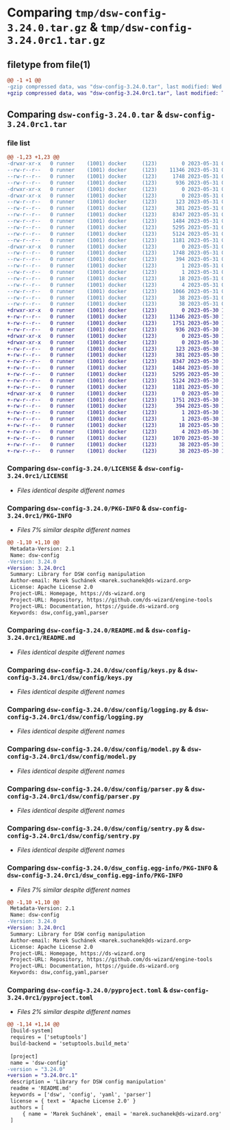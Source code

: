 # Comparing `tmp/dsw-config-3.24.0.tar.gz` & `tmp/dsw-config-3.24.0rc1.tar.gz`

## filetype from file(1)

```diff
@@ -1 +1 @@
-gzip compressed data, was "dsw-config-3.24.0.tar", last modified: Wed May 31 09:40:30 2023, max compression
+gzip compressed data, was "dsw-config-3.24.0rc1.tar", last modified: Tue May 30 11:45:41 2023, max compression
```

## Comparing `dsw-config-3.24.0.tar` & `dsw-config-3.24.0rc1.tar`

### file list

```diff
@@ -1,23 +1,23 @@
-drwxr-xr-x   0 runner    (1001) docker     (123)        0 2023-05-31 09:40:30.702585 dsw-config-3.24.0/
--rw-r--r--   0 runner    (1001) docker     (123)    11346 2023-05-31 09:40:25.000000 dsw-config-3.24.0/LICENSE
--rw-r--r--   0 runner    (1001) docker     (123)     1748 2023-05-31 09:40:30.702585 dsw-config-3.24.0/PKG-INFO
--rw-r--r--   0 runner    (1001) docker     (123)      936 2023-05-31 09:40:25.000000 dsw-config-3.24.0/README.md
-drwxr-xr-x   0 runner    (1001) docker     (123)        0 2023-05-31 09:40:30.702585 dsw-config-3.24.0/dsw/
-drwxr-xr-x   0 runner    (1001) docker     (123)        0 2023-05-31 09:40:30.702585 dsw-config-3.24.0/dsw/config/
--rw-r--r--   0 runner    (1001) docker     (123)      123 2023-05-31 09:40:25.000000 dsw-config-3.24.0/dsw/config/__init__.py
--rw-r--r--   0 runner    (1001) docker     (123)      381 2023-05-31 09:40:30.000000 dsw-config-3.24.0/dsw/config/build_info.py
--rw-r--r--   0 runner    (1001) docker     (123)     8347 2023-05-31 09:40:25.000000 dsw-config-3.24.0/dsw/config/keys.py
--rw-r--r--   0 runner    (1001) docker     (123)     1484 2023-05-31 09:40:25.000000 dsw-config-3.24.0/dsw/config/logging.py
--rw-r--r--   0 runner    (1001) docker     (123)     5295 2023-05-31 09:40:25.000000 dsw-config-3.24.0/dsw/config/model.py
--rw-r--r--   0 runner    (1001) docker     (123)     5124 2023-05-31 09:40:25.000000 dsw-config-3.24.0/dsw/config/parser.py
--rw-r--r--   0 runner    (1001) docker     (123)     1181 2023-05-31 09:40:25.000000 dsw-config-3.24.0/dsw/config/sentry.py
-drwxr-xr-x   0 runner    (1001) docker     (123)        0 2023-05-31 09:40:30.702585 dsw-config-3.24.0/dsw_config.egg-info/
--rw-r--r--   0 runner    (1001) docker     (123)     1748 2023-05-31 09:40:30.000000 dsw-config-3.24.0/dsw_config.egg-info/PKG-INFO
--rw-r--r--   0 runner    (1001) docker     (123)      394 2023-05-31 09:40:30.000000 dsw-config-3.24.0/dsw_config.egg-info/SOURCES.txt
--rw-r--r--   0 runner    (1001) docker     (123)        1 2023-05-31 09:40:30.000000 dsw-config-3.24.0/dsw_config.egg-info/dependency_links.txt
--rw-r--r--   0 runner    (1001) docker     (123)        1 2023-05-31 09:40:30.000000 dsw-config-3.24.0/dsw_config.egg-info/not-zip-safe
--rw-r--r--   0 runner    (1001) docker     (123)       18 2023-05-31 09:40:30.000000 dsw-config-3.24.0/dsw_config.egg-info/requires.txt
--rw-r--r--   0 runner    (1001) docker     (123)        4 2023-05-31 09:40:30.000000 dsw-config-3.24.0/dsw_config.egg-info/top_level.txt
--rw-r--r--   0 runner    (1001) docker     (123)     1066 2023-05-31 09:40:25.000000 dsw-config-3.24.0/pyproject.toml
--rw-r--r--   0 runner    (1001) docker     (123)       38 2023-05-31 09:40:30.702585 dsw-config-3.24.0/setup.cfg
--rw-r--r--   0 runner    (1001) docker     (123)       38 2023-05-31 09:40:25.000000 dsw-config-3.24.0/setup.py
+drwxr-xr-x   0 runner    (1001) docker     (123)        0 2023-05-30 11:45:41.017926 dsw-config-3.24.0rc1/
+-rw-r--r--   0 runner    (1001) docker     (123)    11346 2023-05-30 11:45:36.000000 dsw-config-3.24.0rc1/LICENSE
+-rw-r--r--   0 runner    (1001) docker     (123)     1751 2023-05-30 11:45:41.017926 dsw-config-3.24.0rc1/PKG-INFO
+-rw-r--r--   0 runner    (1001) docker     (123)      936 2023-05-30 11:45:36.000000 dsw-config-3.24.0rc1/README.md
+drwxr-xr-x   0 runner    (1001) docker     (123)        0 2023-05-30 11:45:41.017926 dsw-config-3.24.0rc1/dsw/
+drwxr-xr-x   0 runner    (1001) docker     (123)        0 2023-05-30 11:45:41.017926 dsw-config-3.24.0rc1/dsw/config/
+-rw-r--r--   0 runner    (1001) docker     (123)      123 2023-05-30 11:45:36.000000 dsw-config-3.24.0rc1/dsw/config/__init__.py
+-rw-r--r--   0 runner    (1001) docker     (123)      381 2023-05-30 11:45:40.000000 dsw-config-3.24.0rc1/dsw/config/build_info.py
+-rw-r--r--   0 runner    (1001) docker     (123)     8347 2023-05-30 11:45:36.000000 dsw-config-3.24.0rc1/dsw/config/keys.py
+-rw-r--r--   0 runner    (1001) docker     (123)     1484 2023-05-30 11:45:36.000000 dsw-config-3.24.0rc1/dsw/config/logging.py
+-rw-r--r--   0 runner    (1001) docker     (123)     5295 2023-05-30 11:45:36.000000 dsw-config-3.24.0rc1/dsw/config/model.py
+-rw-r--r--   0 runner    (1001) docker     (123)     5124 2023-05-30 11:45:36.000000 dsw-config-3.24.0rc1/dsw/config/parser.py
+-rw-r--r--   0 runner    (1001) docker     (123)     1181 2023-05-30 11:45:36.000000 dsw-config-3.24.0rc1/dsw/config/sentry.py
+drwxr-xr-x   0 runner    (1001) docker     (123)        0 2023-05-30 11:45:41.017926 dsw-config-3.24.0rc1/dsw_config.egg-info/
+-rw-r--r--   0 runner    (1001) docker     (123)     1751 2023-05-30 11:45:41.000000 dsw-config-3.24.0rc1/dsw_config.egg-info/PKG-INFO
+-rw-r--r--   0 runner    (1001) docker     (123)      394 2023-05-30 11:45:41.000000 dsw-config-3.24.0rc1/dsw_config.egg-info/SOURCES.txt
+-rw-r--r--   0 runner    (1001) docker     (123)        1 2023-05-30 11:45:41.000000 dsw-config-3.24.0rc1/dsw_config.egg-info/dependency_links.txt
+-rw-r--r--   0 runner    (1001) docker     (123)        1 2023-05-30 11:45:41.000000 dsw-config-3.24.0rc1/dsw_config.egg-info/not-zip-safe
+-rw-r--r--   0 runner    (1001) docker     (123)       18 2023-05-30 11:45:41.000000 dsw-config-3.24.0rc1/dsw_config.egg-info/requires.txt
+-rw-r--r--   0 runner    (1001) docker     (123)        4 2023-05-30 11:45:41.000000 dsw-config-3.24.0rc1/dsw_config.egg-info/top_level.txt
+-rw-r--r--   0 runner    (1001) docker     (123)     1070 2023-05-30 11:45:36.000000 dsw-config-3.24.0rc1/pyproject.toml
+-rw-r--r--   0 runner    (1001) docker     (123)       38 2023-05-30 11:45:41.017926 dsw-config-3.24.0rc1/setup.cfg
+-rw-r--r--   0 runner    (1001) docker     (123)       38 2023-05-30 11:45:36.000000 dsw-config-3.24.0rc1/setup.py
```

### Comparing `dsw-config-3.24.0/LICENSE` & `dsw-config-3.24.0rc1/LICENSE`

 * *Files identical despite different names*

### Comparing `dsw-config-3.24.0/PKG-INFO` & `dsw-config-3.24.0rc1/PKG-INFO`

 * *Files 7% similar despite different names*

```diff
@@ -1,10 +1,10 @@
 Metadata-Version: 2.1
 Name: dsw-config
-Version: 3.24.0
+Version: 3.24.0rc1
 Summary: Library for DSW config manipulation
 Author-email: Marek Suchánek <marek.suchanek@ds-wizard.org>
 License: Apache License 2.0
 Project-URL: Homepage, https://ds-wizard.org
 Project-URL: Repository, https://github.com/ds-wizard/engine-tools
 Project-URL: Documentation, https://guide.ds-wizard.org
 Keywords: dsw,config,yaml,parser
```

### Comparing `dsw-config-3.24.0/README.md` & `dsw-config-3.24.0rc1/README.md`

 * *Files identical despite different names*

### Comparing `dsw-config-3.24.0/dsw/config/keys.py` & `dsw-config-3.24.0rc1/dsw/config/keys.py`

 * *Files identical despite different names*

### Comparing `dsw-config-3.24.0/dsw/config/logging.py` & `dsw-config-3.24.0rc1/dsw/config/logging.py`

 * *Files identical despite different names*

### Comparing `dsw-config-3.24.0/dsw/config/model.py` & `dsw-config-3.24.0rc1/dsw/config/model.py`

 * *Files identical despite different names*

### Comparing `dsw-config-3.24.0/dsw/config/parser.py` & `dsw-config-3.24.0rc1/dsw/config/parser.py`

 * *Files identical despite different names*

### Comparing `dsw-config-3.24.0/dsw/config/sentry.py` & `dsw-config-3.24.0rc1/dsw/config/sentry.py`

 * *Files identical despite different names*

### Comparing `dsw-config-3.24.0/dsw_config.egg-info/PKG-INFO` & `dsw-config-3.24.0rc1/dsw_config.egg-info/PKG-INFO`

 * *Files 7% similar despite different names*

```diff
@@ -1,10 +1,10 @@
 Metadata-Version: 2.1
 Name: dsw-config
-Version: 3.24.0
+Version: 3.24.0rc1
 Summary: Library for DSW config manipulation
 Author-email: Marek Suchánek <marek.suchanek@ds-wizard.org>
 License: Apache License 2.0
 Project-URL: Homepage, https://ds-wizard.org
 Project-URL: Repository, https://github.com/ds-wizard/engine-tools
 Project-URL: Documentation, https://guide.ds-wizard.org
 Keywords: dsw,config,yaml,parser
```

### Comparing `dsw-config-3.24.0/pyproject.toml` & `dsw-config-3.24.0rc1/pyproject.toml`

 * *Files 2% similar despite different names*

```diff
@@ -1,14 +1,14 @@
 [build-system]
 requires = ['setuptools']
 build-backend = 'setuptools.build_meta'
 
 [project]
 name = 'dsw-config'
-version = "3.24.0"
+version = "3.24.0rc.1"
 description = 'Library for DSW config manipulation'
 readme = 'README.md'
 keywords = ['dsw', 'config', 'yaml', 'parser']
 license = { text = 'Apache License 2.0' }
 authors = [
     { name = 'Marek Suchánek', email = 'marek.suchanek@ds-wizard.org' }
 ]
```

